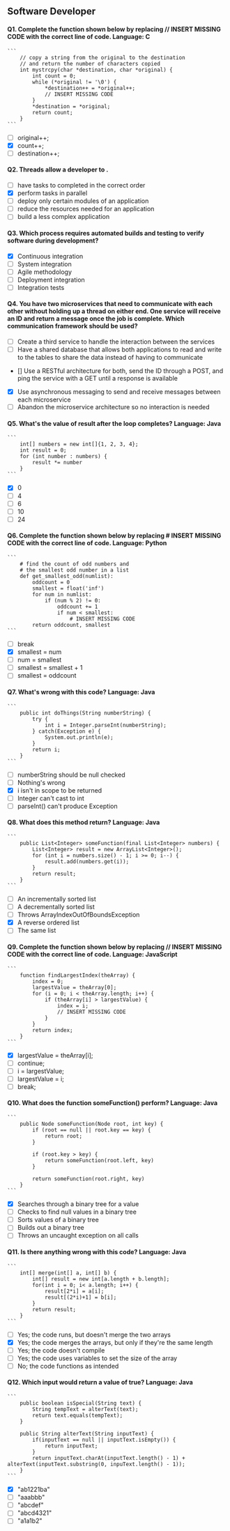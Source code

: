 ## Software Developer

#### Q1. Complete the function shown below by replacing // INSERT MISSING CODE with the correct line of code. Language: C

    ```
        // copy a string from the original to the destination
        // and return the number of characters copied
        int mystrcpy(char *destination, char *original) {
            int count = 0;
            while (*original != '\0') {
                *destination++ = *original++;
                // INSERT MISSING CODE
            }
            *destination = *original;
            return count;
        }
    ```

- [ ] original++;
- [x] count++;
- [ ] destination++;

#### Q2. Threads allow a developer to .

- [ ] have tasks to completed in the correct order
- [x] perform tasks in parallel
- [ ] deploy only certain modules of an application
- [ ] reduce the resources needed for an application
- [ ] build a less complex application

#### Q3. Which process requires automated builds and testing to verify software during development?

- [x] Continuous integration
- [ ] System integration
- [ ] Agile methodology
- [ ] Deployment integration
- [ ] Integration tests

#### Q4. You have two microservices that need to communicate with each other without holding up a thread on either end. One service will receive an ID and return a message once the job is complete. Which communication framework should be used?

- [ ] Create a third service to handle the interaction between the services
- [ ] Have a shared database that allows both applications to read and write to the tables to share the data instead of having to communicate
- [] Use a RESTful architecture for both, send the ID through a POST, and ping the service with a GET until a response is available
- [x] Use asynchronous messaging to send and receive messages between each microservice
- [ ] Abandon the microservice architecture so no interaction is needed

#### Q5. What's the value of result after the loop completes? Language: Java

    ```
        int[] numbers = new int[]{1, 2, 3, 4};
        int result = 0;
        for (int number : numbers) {
            result *= number
        }
    ```

- [x] 0
- [ ] 4
- [ ] 6
- [ ] 10
- [ ] 24

#### Q6. Complete the function shown below by replacing # INSERT MISSING CODE with the correct line of code. Language: Python

    ```
        # find the count of odd numbers and
        # the smallest odd number in a list
        def get_smallest_odd(numlist):
            oddcount = 0
            smallest = float('inf')
            for num in numlist:
                if (num % 2) != 0:
                    oddcount += 1
                    if num < smallest:
                        # INSERT MISSING CODE
            return oddcount, smallest
    ```

- [ ] break
- [x] smallest = num
- [ ] num = smallest
- [ ] smallest = smallest + 1
- [ ] smallest = oddcount

#### Q7. What's wrong with this code? Language: Java

    ```
        public int doThings(String numberString) {
            try {
                int i = Integer.parseInt(numberString);
            } catch(Exception e) {
                System.out.println(e);
            }
            return i;
        }
    ```

- [ ] numberString should be null checked
- [ ] Nothing's wrong
- [x] i isn't in scope to be returned
- [ ] Integer can't cast to int
- [ ] parseInt() can't produce Exception

#### Q8. What does this method return? Language: Java

    ```
        public List<Integer> someFunction(final List<Integer> numbers) {
            List<Integer> result = new ArrayList<Integer>();
            for (int i = numbers.size() - 1; i >= 0; i--) {
                result.add(numbers.get(i));
            }
            return result;
        }
    ```

- [ ] An incrementally sorted list
- [ ] A decrementally sorted list
- [ ] Throws ArrayIndexOutOfBoundsException
- [x] A reverse ordered list
- [ ] The same list

#### Q9. Complete the function shown below by replacing // INSERT MISSING CODE with the correct line of code. Language: JavaScript

    ```
        function findLargestIndex(theArray) {
            index = 0;
            largestValue = theArray[0];
            for (i = 0; i < theArray.length; i++) {
                if (theArray[i] > largestValue) {
                    index = i;
                    // INSERT MISSING CODE
                }
            }
            return index;
        }
    ```

- [x] largestValue = theArray[i];
- [ ] continue;
- [ ] i = largestValue;
- [ ] largestValue = i;
- [ ] break;

#### Q10. What does the function someFunction() perform? Language: Java

    ```
        public Node someFunction(Node root, int key) {
            if (root == null || root.key == key) {
                return root;
            }

            if (root.key > key) {
                return someFunction(root.left, key)
            }

            return someFunction(root.right, key)
        }
    ```

- [x] Searches through a binary tree for a value
- [ ] Checks to find null values in a binary tree
- [ ] Sorts values of a binary tree
- [ ] Builds out a binary tree
- [ ] Throws an uncaught exception on all calls

#### Q11. Is there anything wrong with this code? Language: Java

    ```
        int[] merge(int[] a, int[] b) {
            int[] result = new int[a.length + b.length];
            for(int i = 0; i< a.length; i++) {
                result[2*i] = a[i];
                result[(2*i)+1] = b[i];
            }
            return result;
        }
    ```

- [ ] Yes; the code runs, but doesn't merge the two arrays
- [x] Yes; the code merges the arrays, but only if they're the same length
- [ ] Yes; the code doesn't compile
- [ ] Yes; the code uses variables to set the size of the array
- [ ] No; the code functions as intended

#### Q12. Which input would return a value of true? Language: Java

    ```
        public boolean isSpecial(String text) {
            String tempText = alterText(text);
            return text.equals(tempText);
        }

        public String alterText(String inputText) {
            if(inputText == null || inputText.isEmpty()) {
                return inputText;
            }
            return inputText.charAt(inputText.length() - 1) + alterText(inputText.substring(0, inpuText.length() - 1));
        }
    ```

- [x] "ab1221ba"
- [ ] "aaabbb"
- [ ] "abcdef"
- [ ] "abcd4321"
- [ ] "a1a1b2"
